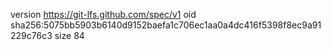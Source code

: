 version https://git-lfs.github.com/spec/v1
oid sha256:5075bb5903b6140d9152baefa1c706ec1aa0a4dc416f5398f8ec9a91229c76c3
size 84
